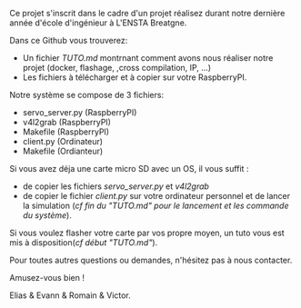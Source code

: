 Ce projet s'inscrit dans le cadre d'un projet réalisez durant notre dernière année d'école d'ingénieur à L'ENSTA Breatgne.

Dans ce Github vous trouverez:
* Un fichier _TUTO.md_ montrnant comment avons nous réaliser notre projet (docker, flashage, ,cross compilation, IP, ...)
* Les fichiers à télécharger et à copier sur votre RaspberryPI.

Notre système se compose de 3 fichiers:
* servo_server.py (RaspberryPI)
* v4l2grab        (RaspberryPI)
* Makefile        (RaspberryPI)
* client.py       (Ordinateur)
* Makefile        (Ordianteur)

Si vous avez déja une carte micro SD avec un OS, il vous suffit :
* de copier les fichiers _servo_server.py_ et _v4l2grab_
* de copier le fichier _client.py_ sur votre ordinateur personnel et de lancer la simulation
(*cf fin du "TUTO.md" pour le lancement et les commande du système*).

Si vous voulez flasher votre carte par vos propre moyen, un tuto vous est mis à disposition(*cf début "TUTO.md"*).

Pour toutes autres questions ou demandes, n'hésitez pas à nous contacter.

Amusez-vous bien !

Elias & Evann & Romain & Victor.
